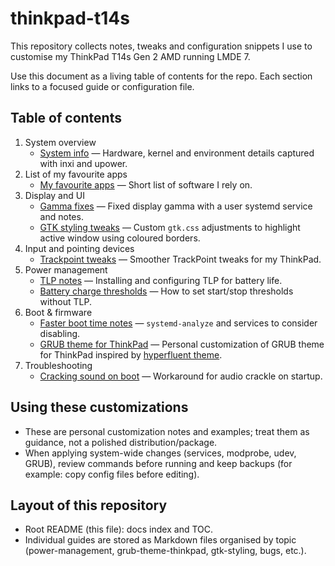 # thinkpad-t14s

This repository collects notes, tweaks and configuration snippets I use to customise my ThinkPad T14s Gen 2 AMD running LMDE 7.

Use this document as a living table of contents for the repo. Each section links to a focused guide or configuration file.

## Table of contents

1. System overview
	- [System info](system-info.md) — Hardware, kernel and environment details captured with inxi and upower.
2. List of my favourite apps
	- [My favourite apps](my-favourite-apps.md) — Short list of software I rely on.
3. Display and UI
	- [Gamma fixes](gamma-fix.md) — Fixed display gamma with a user systemd service and notes.
	- [GTK styling tweaks](gtk-styling/gtk-styling.md) — Custom `gtk.css` adjustments to highlight active window using coloured borders.
4. Input and pointing devices
	- [Trackpoint tweaks](trackpoint/trackpoint.md) — Smoother TrackPoint tweaks for my ThinkPad.
5. Power management
	- [TLP notes](power-management/tlp/tlp.md) — Installing and configuring TLP for battery life.
	- [Battery charge thresholds](power-management/battery-charge-threshold/battery-charge-threshold.md) — How to set start/stop thresholds without TLP.
6. Boot & firmware
	- [Faster boot time notes](faster-boot-time/faster-boot-time.md) — `systemd-analyze` and services to consider disabling.
	- [GRUB theme for ThinkPad](grub-theme-thinkpad/grub-theme-thinkpad.md) — Personal customization of GRUB theme for ThinkPad inspired by [hyperfluent theme](https://github.com/Coopydood/HyperFluent-GRUB-Theme).
7. Troubleshooting
	- [Cracking sound on boot](troubleshoot/cracking-sound-on-boot.md) — Workaround for audio crackle on startup.

## Using these customizations

- These are personal customization notes and examples; treat them as guidance, not a polished distribution/package.
- When applying system-wide changes (services, modprobe, udev, GRUB), review commands before running and keep backups (for example: copy config files before editing).

## Layout of this repository

- Root README (this file): docs index and TOC.
- Individual guides are stored as Markdown files organised by topic (power-management, grub-theme-thinkpad, gtk-styling, bugs, etc.).